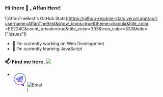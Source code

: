 ### Hi there 👋 , Affan Here!


![AffanTheBest's GitHub Stats](https://github-readme-stats.vercel.app/api?username=AffanTheBest&show_icons=true&theme=dracula&title_color =EE224C&count_private=true&title_color=333&icon_color=333&hide=["issues"])

<p align="left"> </p>


- 🔭 I’m currently working on Web Development
- 🌱 I’m currently learning JavaScript

### 📫 Find me here. <img src="https://media.giphy.com/media/WUlplcMpOCEmTGBtBW/giphy.gif" width="30"> 
* <a href="https://t.me/AffanTheBest"> <img align="left" width="48px" src="https://github.com/AffanTheBest/AffanTheBest/blob/main/telegram.svg" title="Telegram"/></a><br><br>
* <a href="mailto:siddiquiaffan201@gmail.com"> <img align="left" width="48px" src="https://img.icons8.com/nolan/64/email.png" title="Email"/> </a>
